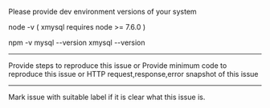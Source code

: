 

Please provide dev environment versions of your system

node -v
( xmysql requires node >= 7.6.0 )

npm -v
mysql --version
xmysql --version

- - -

Provide steps to reproduce this issue
or
Provide minimum code to reproduce this issue
or
HTTP request,response,error snapshot of this issue

- - -


Mark issue with suitable label if it is clear what this issue is.



